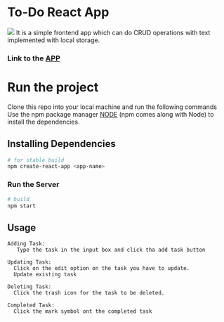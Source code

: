 # To-Do React App
<img src="https://img.shields.io/badge/ToDo-APP-brightgreen"/>
It is a simple frontend app which can do CRUD operations with text implemented with local storage.

### Link to the [APP](https://todo-list-react-2411.herokuapp.com/)


# Run the project

Clone this repo into your local machine and run the following commands
Use the npm package manager [NODE](https://nodejs.org/download) (npm comes along with Node) to install the dependencies.

## Installing Dependencies

```bash
# for stable build
npm create-react-app <app-name>
```

### Run the Server
```bash
# build
npm start
```

## Usage

```
Adding Task:
   Type the task in the input box and click tha add task button

Updating Task:
  Click on the edit option on the task you have to update.
  Update existing task

Deleting Task:
  Click the trash icon for the task to be deleted.

Completed Task:
  Click the mark symbol ont the completed task
```


